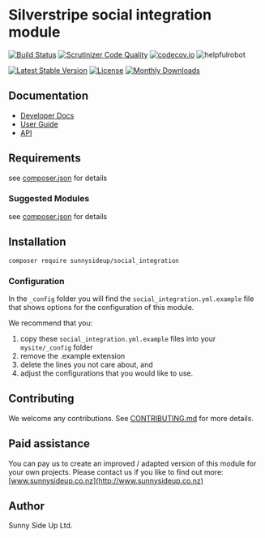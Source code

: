 # Silverstripe social integration module
[![Build Status](https://travis-ci.org/sunnysideup/silverstripe-social_integration.svg?branch=master)](https://travis-ci.org/sunnysideup/silverstripe-social_integration)
[![Scrutinizer Code Quality](https://scrutinizer-ci.com/g/sunnysideup/silverstripe-social_integration/badges/quality-score.png?b=master)](https://scrutinizer-ci.com/g/sunnysideup/silverstripe-social_integration/?branch=master)
[![codecov.io](https://codecov.io/github/sunnysideup/silverstripe-social_integration/coverage.svg?branch=master)](https://codecov.io/github/sunnysideup/silverstripe-social_integration?branch=master)
![helpfulrobot](https://helpfulrobot.io/sunnysideup/social_integration/badge)

[![Latest Stable Version](https://poser.pugx.org/sunnysideup/social_integration/version)](https://packagist.org/packages/sunnysideup/social_integration)
[![License](https://poser.pugx.org/sunnysideup/social_integration/license)](https://packagist.org/packages/sunnysideup/social_integration)
[![Monthly Downloads](https://poser.pugx.org/sunnysideup/social_integration/d/monthly)](https://packagist.org/packages/sunnysideup/social_integration)


## Documentation



 * [Developer Docs](docs/en/INDEX.md)
 * [User Guide](docs/en/userguide.md)
 * [API](http://ssmods.com/apis/social_integration/docs/en/api/)

## Requirements



see [composer.json](composer.json) for details

### Suggested Modules



see [composer.json](composer.json) for details


## Installation


```
composer require sunnysideup/social_integration
```

### Configuration



In the `_config` folder you will find the `social_integration.yml.example`
file that shows options for the configuration of this module.

We recommend that you:

  1. copy these `social_integration.yml.example` files into your
`mysite/_config` folder
  2. remove the .example extension
  3. delete the lines you not care about, and
  4. adjust the configurations that you would like to use.


## Contributing



We welcome any contributions. See [CONTRIBUTING.md](CONTRIBUTING.md) for more details.

## Paid assistance



You can pay us to create an improved / adapted version of this module for your own projects.  Please contact us if you like to find out more: [www.sunnysideup.co.nz](http://www.sunnysideup.co.nz)

## Author



Sunny Side Up Ltd.
